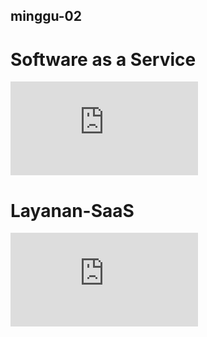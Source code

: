 ## minggu-02
# Software as a Service
![hasil](https://github.com/saraseshanty/tech-cloud-computing/blob/main/minggu-02/Rangkuman%20Software%20as%20a%20Service.md)

# Layanan-SaaS
![hasil](https://github.com/saraseshanty/tech-cloud-computing/blob/main/minggu-02/Layanan-SaaS.md)
